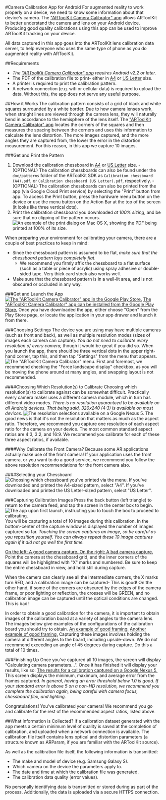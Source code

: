 #Camera Calibration App for Android
For augmented reality to work properly on a device, we need to know some information about that device's camera. The ["ARToolKit Camera Calibrator" app][playstore] allows ARToolKit to better understand the camera and lens on your Android device. Producing good quality calibrations using this app can be used to improve ARToolKit tracking on your device.

All data captured in this app goes into the ARToolKit lens calibration data server, to help everyone who uses the same type of phone as you do augmented reality with ARToolKit.

##Requirements
* *The ["ARToolKit Camera Calibrator" app][playstore] requires Android v2.2 or later.*
* The PDF of the calibration file to print- either in [A4][patterna4] or [US Letter][patternus] size.
* A printer is required to print the calibration pattern.
* A network connection (e.g. wifi or cellular data) is required to upload the data. Without this, the app does not serve any useful purpose.


##How it Works
The calibration pattern consists of a grid of black and white squares surrounded by a white border. Due to how camera lenses work, when straight lines are viewed through the camera lens, they will naturally bend in accordance to the hemisphere of the lens itself. The ["ARToolKit Camera Calibrator" app][playstore] locates the corners of the squares and then measures the spacing between the corners and uses this information to calculate the lens distortion. The more images captured, and the more angles they are captured from, the lower the error in the distortion measurement. For this reason, in this app we capture 10 images.

###Get and Print the Pattern
1.   Download the calibration chessboard in [A4][patterna4] or [US Letter][patternus] size.
    -   (OPTIONAL) The calibration chessboards can also be found under the `doc/patterns` folder of the ARToolKit SDK as `Calibration chessboard (A4).pdf`, or `Calibration chessboard (US Letter).pdf`, respectively.
    -   (OPTIONAL) The calibration chessboards can also be printed from the app (via Google Cloud Print service) by selecting the "Print" button from app. To access the Print button, press the hardware menu button on the device or use the menu button on the Action Bar at the top of the screen (it looks like three vertical dots).
2.   Print the calibration chessboard you downloaded *at 100% sizing*, and be sure that no clipping of the pattern occurs.
![An example of the print dialog on Mac OS X, showing the PDF being printed at 100% of its size.][print_dialog]

When preparing your environment for calibrating your camera, there are a couple of best practices to keep in mind:

-   Since the chessboard pattern is assumed to be flat, *make sure that the chessboard pattern lays completely flat*.
    -   We recommend you firmly affix the chessboard to a flat surface (such as a table or piece of acrylic) using spray adhesive or double-sided tape. Very thick card stock also works well.
-   Make sure that the chessboard pattern is in a well-lit area, and is not obscured or occluded in any way.


###Get and Launch the App
[![The "ARToolKit Camera Calibrator" app in the Google Play Store.][play_store]][playstore]
[The "ARToolKit Camera Calibrator" app can be installed from the Google Play Store.][playstore] Once you have downloaded the app, either choose "Open" from the Play Store page, or locate the application in your app drawer and launch it from there.

###Choosing Settings
The device you are using may have multiple cameras (such as front and back), as well as multiple resolution modes (sizes of images each camera can capture). _You do not need to calibrate every resolution of every camera,_ though it would be great if you did so. When you launch the app, there should be three vertical dots in the upper right-hand corner, tap this, and then tap "Settings" from the menu that appears.
![The "ARToolKit Camera Calibrator" menu.][menu]
First and foremost, we recommend checking the "Force landscape display" checkbox, as you will be moving the phone around at many angles, and swapping layout is not recommended.

####Choosing Which Resolution(s) to Calibrate
Choosing which resolution(s) to calibrate against can be somewhat difficult. Practically every camera maker uses a different camera module, which in turn has different video modes. *There is no resolution guaranteed to be available on all Android devices. That being said, 320x240 (4:3) is available on most devices.*
![The resolution selections available on a Google Nexus 5.][resolutions]
The good news is that it's not the resolution that matters as much as the aspect ratio. Therefore, we recommend you capture one resolution of each aspect ratio for the camera on your device. The most common standard aspect ratios are 4:3, 3:2, and 16:9. We recommend you calibrate for each of these three aspect ratios, if available.

####Why Calibrate the Front Camera?
Because some AR applications actually make use of the front camera! If your application uses the front camera, or you want to do a good service, we recommend you follow the above resolution recommendations for the front camera also.

####Selecting your Chessboard
![Choosing which chessboard you've printed via the menu.][paper]
If you've downloaded and printed the A4-sized pattern, select "A4". If you've downloaded and printed the US Letter-sized pattern, select "US Letter".

###Capturing Calibration Images
Press the back button (left triangle) to return to the camera feed, and tap the screen in the center box to begin.
![The app upon first launch, instructing you to touch the box to proceed to calibrating.][beginning]
You will be capturing a total of 10 images during this calibration. In the bottom-center of the capture window is displayed the number of images captured so far. *Touching the screen captures an image, so be careful as you reposition yourself. You can always repeat these 10 image captures again if it did not go well the first time.*

[On the left: A good camera capture. On the right: A bad camera capture.][good_bad]
Point the camera at the chessboard grid, and the inner corners of the squares will be highlighted with "X" marks and numbered. Be sure to keep the entire chessboard in view, and hold still during capture.

When the camera can clearly see all the intermediate corners, the X marks turn RED, and a calibration image can be captured- This is good! On the other hand, if some of the corners are obscured by the edges of the camera frame, or poor lighting or reflection, the crosses will be GREEN, and no calibration image can be captured until the optical conditions are changed. This is bad!

In order to obtain a good calibration for the camera, it is important to obtain images of the calibration board at a variety of angles to the camera lens. The images below give examples of the configurations of the calibration board you should try to obtain.
[An example of good framing.][framed1] [Another example of good framing.][framed2]
Capturing these images involves holding the camera at different angles to the board, including upside-down. We do not recommend exceeding an angle of 45 degrees during capture. Do this a total of 10 times.

###Finishing Up
Once you've captured all 10 images, the screen will display "Calculating camera parameters...". Once it has finished it will display your results, like so:
[The results for a calibration captured on a Google Nexus 5.][results]
This screen displays the minimum, maximum, and average error from the frames captured. *In general, having an error threshold below 1.0 is good. If your standard error is above 5 on a non-HD resolution, we recommend you complete the calibration again, being careful with camera focus, chessboard flex, and lighting.*

Congratulations! You've calibrated your camera! We recommend you go and calibrate for the rest of the recommended aspect ratios, listed above.

##What Information is Collected?
If a calibration dataset generated with the app meets a certain minimum level of quality is saved at the completion of calibration, and uploaded when a network connection is available. The calibration file itself contains lens optical and distortion parameters (a structure known as ARParam, if you are familiar with the ARToolKit source).

As well as the calibration file itself, the following information is transmitted:

-   The make and model of device (e.g. Samsung Galaxy S).
-   Which camera on the device the parameters apply to.
-   The date and time at which the calibration file was generated.
-   The calibration data quality (error values).

No personally identifying data is transmitted or stored during as part of the process. Additionally, the data is uploaded via a secure HTTPS connection.

[playstore]:https://play.google.com/store/apps/details?id=com.artoolworks.ar.utils.calib_camera
[patterna4]: http://artoolkit.org/docs/Calibration%20chessboard%20(A4).pdf
[patternus]: http://artoolkit.org/docs/Calibration%20chessboard%20(US%20Letter).pdf
[print_dialog]: :print_dialog.png
[play_store]: :play_store.png
[menu]: :menu.png
[resolutions]: :resolutions.png
[cameras]: :cameras.png
[paper]: :paper.png
[beginning]: :beginning.png
[good_bad]: :good_bad.png
[framed1]: :framed1.png
[framed2]: :framed2.png
[results]: :results.png

